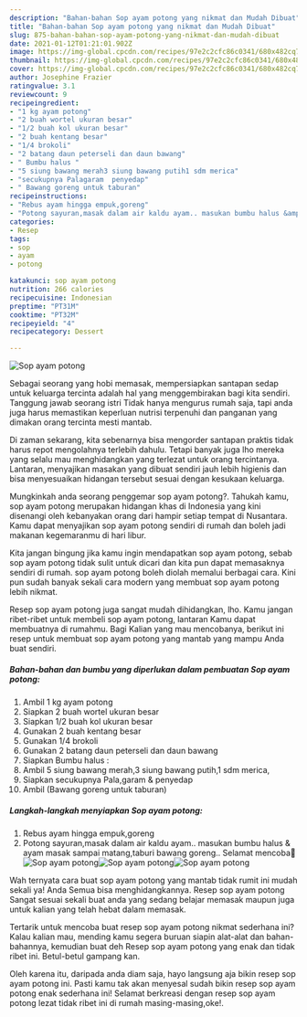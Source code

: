 ```yaml
---
description: "Bahan-bahan Sop ayam potong yang nikmat dan Mudah Dibuat"
title: "Bahan-bahan Sop ayam potong yang nikmat dan Mudah Dibuat"
slug: 875-bahan-bahan-sop-ayam-potong-yang-nikmat-dan-mudah-dibuat
date: 2021-01-12T01:21:01.902Z
image: https://img-global.cpcdn.com/recipes/97e2c2cfc86c0341/680x482cq70/sop-ayam-potong-foto-resep-utama.jpg
thumbnail: https://img-global.cpcdn.com/recipes/97e2c2cfc86c0341/680x482cq70/sop-ayam-potong-foto-resep-utama.jpg
cover: https://img-global.cpcdn.com/recipes/97e2c2cfc86c0341/680x482cq70/sop-ayam-potong-foto-resep-utama.jpg
author: Josephine Frazier
ratingvalue: 3.1
reviewcount: 9
recipeingredient:
- "1 kg ayam potong"
- "2 buah wortel ukuran besar"
- "1/2 buah kol ukuran besar"
- "2 buah kentang besar"
- "1/4 brokoli"
- "2 batang daun peterseli dan daun bawang"
- " Bumbu halus "
- "5 siung bawang merah3 siung bawang putih1 sdm merica"
- "secukupnya Palagaram  penyedap"
- " Bawang goreng untuk taburan"
recipeinstructions:
- "Rebus ayam hingga empuk,goreng"
- "Potong sayuran,masak dalam air kaldu ayam.. masukan bumbu halus &amp; ayam masak sampai matang,taburi bawang goreng.. Selamat mencoba🤗"
categories:
- Resep
tags:
- sop
- ayam
- potong

katakunci: sop ayam potong 
nutrition: 266 calories
recipecuisine: Indonesian
preptime: "PT31M"
cooktime: "PT32M"
recipeyield: "4"
recipecategory: Dessert

---
```



![Sop ayam potong](https://img-global.cpcdn.com/recipes/97e2c2cfc86c0341/680x482cq70/sop-ayam-potong-foto-resep-utama.jpg)

Sebagai seorang yang hobi memasak, mempersiapkan santapan sedap untuk keluarga tercinta adalah hal yang menggembirakan bagi kita sendiri. Tanggung jawab seorang istri Tidak hanya mengurus rumah saja, tapi anda juga harus memastikan keperluan nutrisi terpenuhi dan panganan yang dimakan orang tercinta mesti mantab.

Di zaman  sekarang, kita sebenarnya bisa mengorder santapan praktis tidak harus repot mengolahnya terlebih dahulu. Tetapi banyak juga lho mereka yang selalu mau menghidangkan yang terlezat untuk orang tercintanya. Lantaran, menyajikan masakan yang dibuat sendiri jauh lebih higienis dan bisa menyesuaikan hidangan tersebut sesuai dengan kesukaan keluarga. 



Mungkinkah anda seorang penggemar sop ayam potong?. Tahukah kamu, sop ayam potong merupakan hidangan khas di Indonesia yang kini disenangi oleh kebanyakan orang dari hampir setiap tempat di Nusantara. Kamu dapat menyajikan sop ayam potong sendiri di rumah dan boleh jadi makanan kegemaranmu di hari libur.

Kita jangan bingung jika kamu ingin mendapatkan sop ayam potong, sebab sop ayam potong tidak sulit untuk dicari dan kita pun dapat memasaknya sendiri di rumah. sop ayam potong boleh diolah memalui berbagai cara. Kini pun sudah banyak sekali cara modern yang membuat sop ayam potong lebih nikmat.

Resep sop ayam potong juga sangat mudah dihidangkan, lho. Kamu jangan ribet-ribet untuk membeli sop ayam potong, lantaran Kamu dapat membuatnya di rumahmu. Bagi Kalian yang mau mencobanya, berikut ini resep untuk membuat sop ayam potong yang mantab yang mampu Anda buat sendiri.

<!--inarticleads1-->

##### Bahan-bahan dan bumbu yang diperlukan dalam pembuatan Sop ayam potong:

1. Ambil 1 kg ayam potong
1. Siapkan 2 buah wortel ukuran besar
1. Siapkan 1/2 buah kol ukuran besar
1. Gunakan 2 buah kentang besar
1. Gunakan 1/4 brokoli
1. Gunakan 2 batang daun peterseli dan daun bawang
1. Siapkan  Bumbu halus :
1. Ambil 5 siung bawang merah,3 siung bawang putih,1 sdm merica,
1. Siapkan secukupnya Pala,garam &amp; penyedap
1. Ambil  (Bawang goreng untuk taburan)




<!--inarticleads2-->

##### Langkah-langkah menyiapkan Sop ayam potong:

1. Rebus ayam hingga empuk,goreng
1. Potong sayuran,masak dalam air kaldu ayam.. masukan bumbu halus &amp; ayam masak sampai matang,taburi bawang goreng.. Selamat mencoba🤗
<img src="https://img-global.cpcdn.com/steps/a7409f9d2267e4ec/160x128cq70/sop-ayam-potong-langkah-memasak-2-foto.jpg" alt="Sop ayam potong"><img src="https://img-global.cpcdn.com/steps/d16c42dda6f15ea2/160x128cq70/sop-ayam-potong-langkah-memasak-2-foto.jpg" alt="Sop ayam potong"><img src="https://img-global.cpcdn.com/steps/87ccc0d955b12b9a/160x128cq70/sop-ayam-potong-langkah-memasak-2-foto.jpg" alt="Sop ayam potong">



Wah ternyata cara buat sop ayam potong yang mantab tidak rumit ini mudah sekali ya! Anda Semua bisa menghidangkannya. Resep sop ayam potong Sangat sesuai sekali buat anda yang sedang belajar memasak maupun juga untuk kalian yang telah hebat dalam memasak.

Tertarik untuk mencoba buat resep sop ayam potong nikmat sederhana ini? Kalau kalian mau, mending kamu segera buruan siapin alat-alat dan bahan-bahannya, kemudian buat deh Resep sop ayam potong yang enak dan tidak ribet ini. Betul-betul gampang kan. 

Oleh karena itu, daripada anda diam saja, hayo langsung aja bikin resep sop ayam potong ini. Pasti kamu tak akan menyesal sudah bikin resep sop ayam potong enak sederhana ini! Selamat berkreasi dengan resep sop ayam potong lezat tidak ribet ini di rumah masing-masing,oke!.


